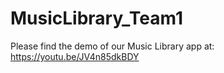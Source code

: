# MusicLibrary_Team1
Please find the demo of our Music Library app at: https://youtu.be/JV4n85dkBDY
 
